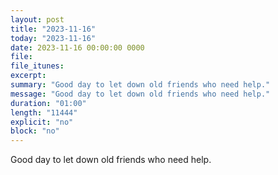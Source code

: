 ```yaml
---
layout: post
title: "2023-11-16"
today: "2023-11-16"
date: 2023-11-16 00:00:00 0000
file:
file_itunes:
excerpt:
summary: "Good day to let down old friends who need help."
message: "Good day to let down old friends who need help."
duration: "01:00"
length: "11444"
explicit: "no"
block: "no"
---
```

Good day to let down old friends who need help.

